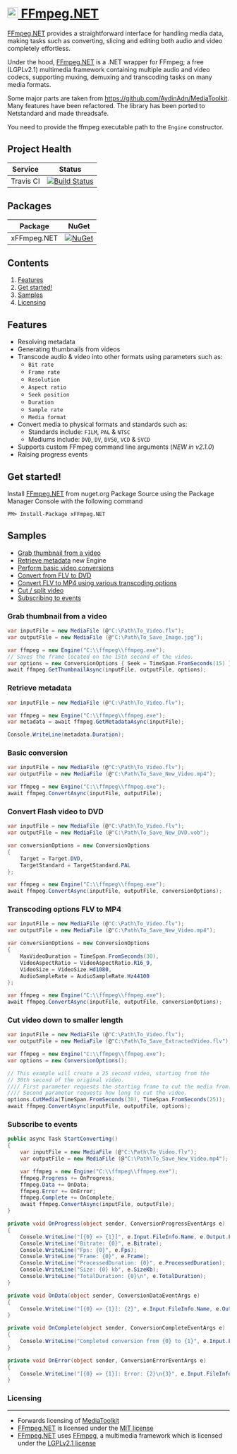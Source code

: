 [<img src="lib/ffmpeg/v4/icon.png" alt="drawing" width="24" height="24" /> FFmpeg.NET](https://github.com/cmxl/FFmpeg.NET)
============

[FFmpeg.NET](https://github.com/cmxl/FFmpeg.NET) provides a straightforward interface for handling media data, making tasks such as converting, slicing and editing both audio and video completely effortless.

Under the hood, [FFmpeg.NET](https://github.com/cmxl/FFmpeg.NET) is a .NET wrapper for FFmpeg; a free (LGPLv2.1) multimedia framework containing multiple audio and video codecs, supporting muxing, demuxing and transcoding tasks on many media formats.

Some major parts are taken from https://github.com/AydinAdn/MediaToolkit.
Many features have been refactored. The library has been ported to Netstandard and made threadsafe.

You need to provide the ffmpeg executable path to the `Engine` constructor.

## Project Health

| Service | Status |
| --- | --- |
| Travis CI | [![Build Status](https://travis-ci.com/cmxl/FFmpeg.NET.svg?branch=master)](https://travis-ci.com/cmxl/FFmpeg.NET) |

## Packages

| Package | NuGet |
| --- | --- |
| xFFmpeg.NET | [![NuGet](https://buildstats.info/nuget/xFFmpeg.NET)](https://www.nuget.org/packages/xFFmpeg.NET) |

## Contents

1. [Features](#features)
2. [Get started!](#get-started)
3. [Samples](#samples)
4. [Licensing](#licensing)

## Features

- Resolving metadata
- Generating thumbnails from videos
- Transcode audio & video into other formats using parameters such as:
    -  `Bit rate`
    -  `Frame rate`
    -  `Resolution`
    -  `Aspect ratio`
    -  `Seek position`
    -  `Duration`
    -  `Sample rate`
    -  `Media format`
- Convert media to physical formats and standards such as:
    - Standards include: `FILM`, `PAL` & `NTSC`
    - Mediums include: `DVD`, `DV`, `DV50`, `VCD` & `SVCD`
- Supports custom FFmpeg command line arguments (*NEW in v2.1.0*)
- Raising progress events

## Get started!

Install [FFmpeg.NET](https://github.com/cmxl/FFmpeg.NET) from nuget.org Package Source using the Package Manager Console with the following command

    PM> Install-Package xFFmpeg.NET

## Samples

- [Grab thumbnail from a video](#grab-thumbnail-from-a-video)
- [Retrieve metadata](#retrieve-metadata)  new Engine
- [Perform basic video conversions](#basic-conversion)  
- [Convert from FLV to DVD](#convert-flash-video-to-dvd)  
- [Convert FLV to MP4 using various transcoding options](#transcoding-options-flv-to-mp4)  
- [Cut / split video](#cut-video-down-to-smaller-length)
- [Subscribing to events](#subscribe-to-events)

### Grab thumbnail from a video

```csharp
var inputFile = new MediaFile (@"C:\Path\To_Video.flv");
var outputFile = new MediaFile (@"C:\Path\To_Save_Image.jpg");

var ffmpeg = new Engine("C:\\ffmpeg\\ffmpeg.exe");
// Saves the frame located on the 15th second of the video.
var options = new ConversionOptions { Seek = TimeSpan.FromSeconds(15) };
await ffmpeg.GetThumbnailAsync(inputFile, outputFile, options);
```

### Retrieve metadata

```csharp
var inputFile = new MediaFile (@"C:\Path\To_Video.flv");

var ffmpeg = new Engine("C:\\ffmpeg\\ffmpeg.exe");
var metadata = await ffmpeg.GetMetadataAsync(inputFile);

Console.WriteLine(metadata.Duration);
```

### Basic conversion

```csharp
var inputFile = new MediaFile (@"C:\Path\To_Video.flv");
var outputFile = new MediaFile (@"C:\Path\To_Save_New_Video.mp4");

var ffmpeg = new Engine("C:\\ffmpeg\\ffmpeg.exe");
await ffmpeg.ConvertAsync(inputFile, outputFile);
```

### Convert Flash video to DVD

```csharp
var inputFile = new MediaFile (@"C:\Path\To_Video.flv");
var outputFile = new MediaFile (@"C:\Path\To_Save_New_DVD.vob");

var conversionOptions = new ConversionOptions
{
    Target = Target.DVD,
    TargetStandard = TargetStandard.PAL
};

var ffmpeg = new Engine("C:\\ffmpeg\\ffmpeg.exe");
await ffmpeg.ConvertAsync(inputFile, outputFile, conversionOptions);
```

### Transcoding options FLV to MP4

```csharp
var inputFile = new MediaFile (@"C:\Path\To_Video.flv");
var outputFile = new MediaFile (@"C:\Path\To_Save_New_Video.mp4");

var conversionOptions = new ConversionOptions
{
    MaxVideoDuration = TimeSpan.FromSeconds(30),
    VideoAspectRatio = VideoAspectRatio.R16_9,
    VideoSize = VideoSize.Hd1080,
    AudioSampleRate = AudioSampleRate.Hz44100
};

var ffmpeg = new Engine("C:\\ffmpeg\\ffmpeg.exe");
await ffmpeg.ConvertAsync(inputFile, outputFile, conversionOptions);
```

### Cut video down to smaller length

```csharp
var inputFile = new MediaFile (@"C:\Path\To_Video.flv");
var outputFile = new MediaFile (@"C:\Path\To_Save_ExtractedVideo.flv");

var ffmpeg = new Engine("C:\\ffmpeg\\ffmpeg.exe");
var options = new ConversionOptions();

// This example will create a 25 second video, starting from the 
// 30th second of the original video.
//// First parameter requests the starting frame to cut the media from.
//// Second parameter requests how long to cut the video.
options.CutMedia(TimeSpan.FromSeconds(30), TimeSpan.FromSeconds(25));
await ffmpeg.ConvertAsync(inputFile, outputFile, options);
```

### Subscribe to events

```csharp
public async Task StartConverting()
{
    var inputFile = new MediaFile (@"C:\Path\To_Video.flv");
    var outputFile = new MediaFile (@"C:\Path\To_Save_New_Video.mp4");

    var ffmpeg = new Engine("C:\\ffmpeg\\ffmpeg.exe");
    ffmpeg.Progress += OnProgress;
    ffmpeg.Data += OnData;
    ffmpeg.Error += OnError;
    ffmpeg.Complete += OnComplete;
    await ffmpeg.ConvertAsync(inputFile, outputFile);
}

private void OnProgress(object sender, ConversionProgressEventArgs e)
{
    Console.WriteLine("[{0} => {1}]", e.Input.FileInfo.Name, e.Output.FileInfo.Name);
    Console.WriteLine("Bitrate: {0}", e.Bitrate);
    Console.WriteLine("Fps: {0}", e.Fps);
    Console.WriteLine("Frame: {0}", e.Frame);
    Console.WriteLine("ProcessedDuration: {0}", e.ProcessedDuration);
    Console.WriteLine("Size: {0} kb", e.SizeKb);
    Console.WriteLine("TotalDuration: {0}\n", e.TotalDuration);
}

private void OnData(object sender, ConversionDataEventArgs e)
{
    Console.WriteLine("[{0} => {1}]: {2}", e.Input.FileInfo.Name, e.Output.FileInfo.Name, e.Data);
}

private void OnComplete(object sender, ConversionCompleteEventArgs e)
{
    Console.WriteLine("Completed conversion from {0} to {1}", e.Input.FileInfo.FullName, e.Output.FileInfo.FullName);
}

private void OnError(object sender, ConversionErrorEventArgs e)
{
    Console.WriteLine("[{0} => {1}]: Error: {2}\n{3}", e.Input.FileInfo.Name, e.Output.FileInfo.Name, e.Exception.ExitCode, e.Exception.InnerException);
}
```

### Licensing
---------  
- Forwards licensing of [MediaToolkit](https://github.com/AydinAdn/MediaToolkit/blob/master/LICENSE.md)
- [FFmpeg.NET](https://github.com/cmxl/FFmpeg.NET) is licensed under the [MIT license](https://github.com/cmxl/FFmpeg.NET/blob/master/LICENSE.md)
- [FFmpeg.NET](https://github.com/cmxl/FFmpeg.NET) uses [FFmpeg](http://ffmpeg.org), a multimedia framework which is licensed under the [LGPLv2.1 license](http://www.gnu.org/licenses/old-licenses/lgpl-2.1.html)
